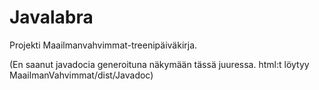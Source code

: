 Javalabra
=========

Projekti Maailmanvahvimmat-treenipäiväkirja.

(En saanut javadocia generoituna näkymään tässä juuressa. html:t löytyy MaailmanVahvimmat/dist/Javadoc)


